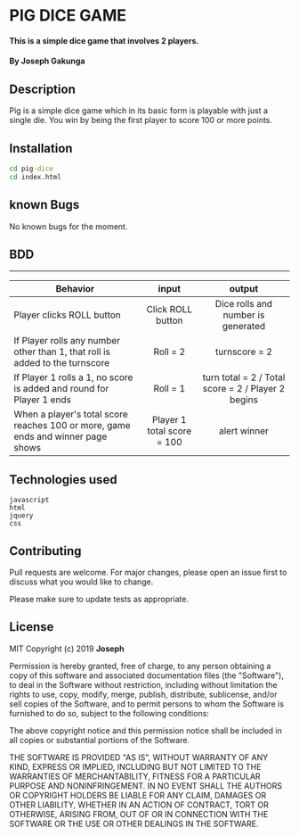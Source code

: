 # PIG DICE GAME
#### This is a simple dice game that involves 2 players.
#### By **Joseph Gakunga**
## Description
Pig is a simple dice game which in its basic form is playable with just a single die. You win by being the first player to score 100 or more points.

## Installation
  ```cmd
  cd pig-dice
  cd index.html
  ```

## known Bugs
No known bugs for the moment.

## BDD
_____________________________________________________________________________________________________________________________________________________________________________________
| Behavior                                                                             | input                                  | output                                            |
|--------------------------------------------------------------------------------------|:--------------------------------------:|:-------------------------------------------------:|
| Player clicks ROLL button                                                            |Click ROLL button                       | Dice rolls and number is generated                |
|If Player rolls any number other than 1, that roll is added to the turnscore          |Roll = 2                                |turnscore = 2                                      |
| If Player 1 rolls a 1, no score is added and round for Player 1 ends                 | Roll = 1                               |turn total = 2 / Total score = 2 / Player 2 begins |
|When a player's total score reaches 100 or more, game ends and winner page shows      |Player 1 total score = 100              |alert winner                                       |                |______________________________________________________________________________________|_________________________________________|__________________________________________________| 


## Technologies used
    javascript
    html
    jquery
    css
## Contributing
Pull requests are welcome. For major changes, please open an issue first to discuss what you would like to change.

Please make sure to update tests as appropriate.

## License
MIT
Copyright (c) 2019 **Joseph**

Permission is hereby granted, free of charge, to any person obtaining a copy of this software and associated documentation files (the "Software"), to deal in the Software without restriction, including without limitation the rights to use, copy, modify, merge, publish, distribute, sublicense, and/or sell copies of the Software, and to permit persons to whom the Software is furnished to do so, subject to the following conditions:

The above copyright notice and this permission notice shall be included in all copies or substantial portions of the Software.

THE SOFTWARE IS PROVIDED "AS IS", WITHOUT WARRANTY OF ANY KIND, EXPRESS OR IMPLIED, INCLUDING BUT NOT LIMITED TO THE WARRANTIES OF MERCHANTABILITY, FITNESS FOR A PARTICULAR PURPOSE AND NONINFRINGEMENT. IN NO EVENT SHALL THE AUTHORS OR COPYRIGHT HOLDERS BE LIABLE FOR ANY CLAIM, DAMAGES OR OTHER LIABILITY, WHETHER IN AN ACTION OF CONTRACT, TORT OR OTHERWISE, ARISING FROM, OUT OF OR IN CONNECTION WITH THE SOFTWARE OR THE USE OR OTHER DEALINGS IN THE SOFTWARE.


